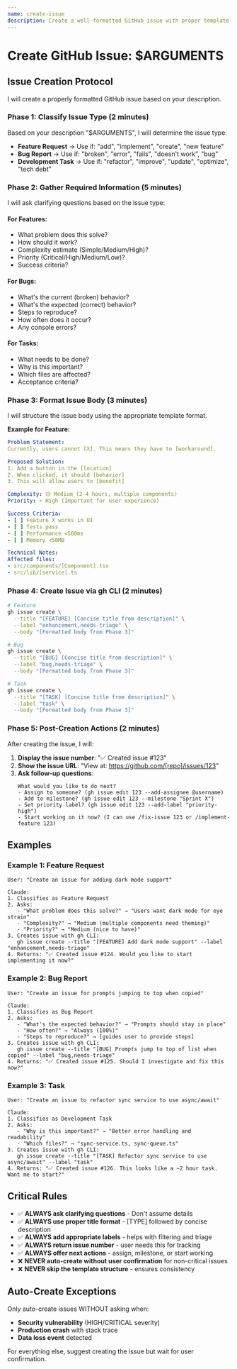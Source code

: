 ```yaml
---
name: create-issue
description: Create a well-formatted GitHub issue with proper template
---
```


# Create GitHub Issue: $ARGUMENTS

## Issue Creation Protocol

I will create a properly formatted GitHub issue based on your description.

### Phase 1: Classify Issue Type (2 minutes)

Based on your description "$ARGUMENTS", I will determine the issue type:

- **Feature Request** → Use if: "add", "implement", "create", "new feature"
- **Bug Report** → Use if: "broken", "error", "fails", "doesn't work", "bug"
- **Development Task** → Use if: "refactor", "improve", "update", "optimize", "tech debt"

### Phase 2: Gather Required Information (5 minutes)

I will ask clarifying questions based on the issue type:

#### For Features:
- What problem does this solve?
- How should it work?
- Complexity estimate (Simple/Medium/High)?
- Priority (Critical/High/Medium/Low)?
- Success criteria?

#### For Bugs:
- What's the current (broken) behavior?
- What's the expected (correct) behavior?
- Steps to reproduce?
- How often does it occur?
- Any console errors?

#### For Tasks:
- What needs to be done?
- Why is this important?
- Which files are affected?
- Acceptance criteria?

### Phase 3: Format Issue Body (3 minutes)

I will structure the issue body using the appropriate template format.

**Example for Feature:**
```yaml
Problem Statement:
Currently, users cannot [X]. This means they have to [workaround].

Proposed Solution:
1. Add a button in the [location]
2. When clicked, it should [behavior]
3. This will allow users to [benefit]

Complexity: 🟡 Medium (2-4 hours, multiple components)
Priority: ⚡ High (Important for user experience)

Success Criteria:
- [ ] Feature X works in UI
- [ ] Tests pass
- [ ] Performance <500ms
- [ ] Memory <50MB

Technical Notes:
Affected files:
- src/components/[Component].tsx
- src/lib/[service].ts
```

### Phase 4: Create Issue via gh CLI (2 minutes)

```bash
# Feature
gh issue create \
  --title "[FEATURE] [Concise title from description]" \
  --label "enhancement,needs-triage" \
  --body "[Formatted body from Phase 3]"

# Bug
gh issue create \
  --title "[BUG] [Concise title from description]" \
  --label "bug,needs-triage" \
  --body "[Formatted body from Phase 3]"

# Task
gh issue create \
  --title "[TASK] [Concise title from description]" \
  --label "task" \
  --body "[Formatted body from Phase 3]"
```

### Phase 5: Post-Creation Actions (2 minutes)

After creating the issue, I will:

1. **Display the issue number**: "✅ Created issue #123"
2. **Show the issue URL**: "View at: https://github.com/[repo]/issues/123"
3. **Ask follow-up questions**:
   ```
   What would you like to do next?
   - Assign to someone? (gh issue edit 123 --add-assignee @username)
   - Add to milestone? (gh issue edit 123 --milestone "Sprint X")
   - Set priority label? (gh issue edit 123 --add-label "priority-high")
   - Start working on it now? (I can use /fix-issue 123 or /implement-feature 123)
   ```

## Examples

### Example 1: Feature Request
```
User: "Create an issue for adding dark mode support"

Claude:
1. Classifies as Feature Request
2. Asks:
   - "What problem does this solve?" → "Users want dark mode for eye strain"
   - "Complexity?" → "Medium (multiple components need theming)"
   - "Priority?" → "Medium (nice to have)"
3. Creates issue with gh CLI:
   gh issue create --title "[FEATURE] Add dark mode support" --label "enhancement,needs-triage"
4. Returns: "✅ Created issue #124. Would you like to start implementing it now?"
```

### Example 2: Bug Report
```
User: "Create an issue for prompts jumping to top when copied"

Claude:
1. Classifies as Bug Report
2. Asks:
   - "What's the expected behavior?" → "Prompts should stay in place"
   - "How often?" → "Always (100%)"
   - "Steps to reproduce?" → [guides user to provide steps]
3. Creates issue with gh CLI:
   gh issue create --title "[BUG] Prompts jump to top of list when copied" --label "bug,needs-triage"
4. Returns: "✅ Created issue #125. Should I investigate and fix this now?"
```

### Example 3: Task
```
User: "Create an issue to refactor sync service to use async/await"

Claude:
1. Classifies as Development Task
2. Asks:
   - "Why is this important?" → "Better error handling and readability"
   - "Which files?" → "sync-service.ts, sync-queue.ts"
3. Creates issue with gh CLI:
   gh issue create --title "[TASK] Refactor sync service to use async/await" --label "task"
4. Returns: "✅ Created issue #126. This looks like a ~2 hour task. Want me to start?"
```

## Critical Rules

- ✅ **ALWAYS ask clarifying questions** - Don't assume details
- ✅ **ALWAYS use proper title format** - [TYPE] followed by concise description
- ✅ **ALWAYS add appropriate labels** - helps with filtering and triage
- ✅ **ALWAYS return issue number** - user needs this for tracking
- ✅ **ALWAYS offer next actions** - assign, milestone, or start working
- ❌ **NEVER auto-create without user confirmation** for non-critical issues
- ❌ **NEVER skip the template structure** - ensures consistency

## Auto-Create Exceptions

Only auto-create issues WITHOUT asking when:
- **Security vulnerability** (HIGH/CRITICAL severity)
- **Production crash** with stack trace
- **Data loss event** detected

For everything else, suggest creating the issue but wait for user confirmation.

